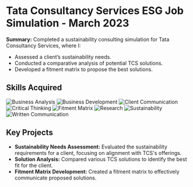 # Tata Consultancy Services ESG Job Simulation - March 2023

**Summary:**
Completed a sustainability consulting simulation for Tata Consultancy Services, where I:
- Assessed a client’s sustainability needs.
- Conducted a comparative analysis of potential TCS solutions.
- Developed a fitment matrix to propose the best solutions.

## Skills Acquired

![Business Analysis](https://img.shields.io/badge/Skill-Business_Analysis-blue)
![Business Development](https://img.shields.io/badge/Skill-Business_Development-green)
![Client Communication](https://img.shields.io/badge/Skill-Client_Communication-yellow)
![Critical Thinking](https://img.shields.io/badge/Skill-Critical_Thinking-orange)
![Fitment Matrix](https://img.shields.io/badge/Skill-Fitment_Matrix-red)
![Research](https://img.shields.io/badge/Skill-Research-purple)
![Sustainability](https://img.shields.io/badge/Skill-Sustainability-brightgreen)
![Written Communication](https://img.shields.io/badge/Skill-Written_Communication-lightgrey)

## Key Projects
- **Sustainability Needs Assessment:** Evaluated the sustainability requirements for a client, focusing on alignment with TCS's offerings.
- **Solution Analysis:** Compared various TCS solutions to identify the best fit for the client.
- **Fitment Matrix Development:** Created a fitment matrix to effectively communicate proposed solutions.
